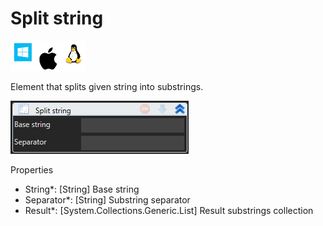 # Split string

![](<../../../../.gitbook/assets/image (151).png>)

Element that splits given string into substrings.

![](<../../../../.gitbook/assets/image (126).png>)

Properties

* String\*: \[String] Base string
* Separator\*: \[String] Substring separator
* Result\*: \[System.Collections.Generic.List] Result substrings collection

